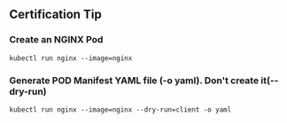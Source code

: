 ## Certification Tip

### Create an NGINX Pod

```
kubectl run nginx --image=nginx
```

### Generate POD Manifest YAML file (-o yaml). Don't create it(--dry-run)

```
kubectl run nginx --image=nginx --dry-run=client -o yaml
```


